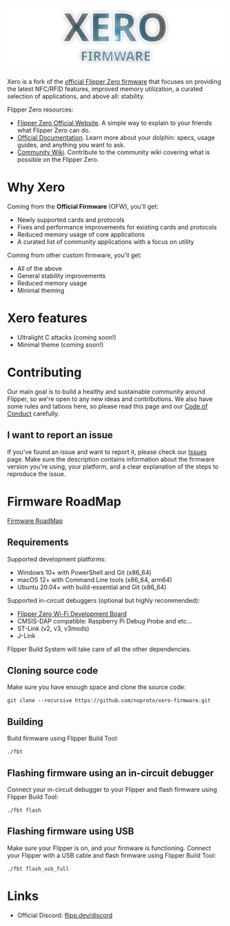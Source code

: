 <p align="center">
  <img src=".github/assets/xero.svg">
</p>

Xero is a fork of the [official Flipper Zero firmware](https://github.com/flipperdevices/flipperzero-firmware) that focuses on providing the latest NFC/RFID features, improved memory utilization, a curated selection of applications, and above all: stability.

Flipper Zero resources:

- [Flipper Zero Official Website](https://flipperzero.one). A simple way to explain to your friends what Flipper Zero can do.
- [Official Documentation](https://docs.flipperzero.one). Learn more about your dolphin: specs, usage guides, and anything you want to ask.
- [Community Wiki](https://flipper.wiki/). Contribute to the community wiki covering what is possible on the Flipper Zero.

# Why Xero

Coming from the **Official Firmware** (OFW), you'll get:

* Newly supported cards and protocols
* Fixes and performance improvements for existing cards and protocols
* Reduced memory usage of core applications
* A curated list of community applications with a focus on utility

Coming from other custom firmware, you'll get:

* All of the above
* General stability improvements
* Reduced memory usage
* Minimal theming

# Xero features

* Ultralight C attacks (coming soon!)
* Minimal theme (coming soon!)

# Contributing

Our main goal is to build a healthy and sustainable community around Flipper, so we're open to any new ideas and contributions. We also have some rules and taboos here, so please read this page and our [Code of Conduct](/CODE_OF_CONDUCT.md) carefully.

## I want to report an issue

If you've found an issue and want to report it, please check our [Issues](https://github.com/noproto/xero-firmware/issues) page. Make sure the description contains information about the firmware version you're using, your platform, and a clear explanation of the steps to reproduce the issue.

# Firmware RoadMap

[Firmware RoadMap](https://github.com/noproto/xero-firmware/projects?query=is%3Aopen)

## Requirements

Supported development platforms:

- Windows 10+ with PowerShell and Git (x86_64)
- macOS 12+ with Command Line tools (x86_64, arm64)
- Ubuntu 20.04+ with build-essential and Git (x86_64)

Supported in-circuit debuggers (optional but highly recommended):

- [Flipper Zero Wi-Fi Development Board](https://shop.flipperzero.one/products/wifi-devboard)
- CMSIS-DAP compatible: Raspberry Pi Debug Probe and etc...
- ST-Link (v2, v3, v3mods)
- J-Link

Flipper Build System will take care of all the other dependencies.

## Cloning source code

Make sure you have enough space and clone the source code:

```shell
git clone --recursive https://github.com/noproto/xero-firmware.git
```

## Building

Build firmware using Flipper Build Tool:

```shell
./fbt
```

## Flashing firmware using an in-circuit debugger

Connect your in-circuit debugger to your Flipper and flash firmware using Flipper Build Tool:

```shell
./fbt flash
```

## Flashing firmware using USB

Make sure your Flipper is on, and your firmware is functioning. Connect your Flipper with a USB cable and flash firmware using Flipper Build Tool:

```shell
./fbt flash_usb_full
```

# Links

- Official Discord: [flipp.dev/discord](https://flipp.dev/discord)
